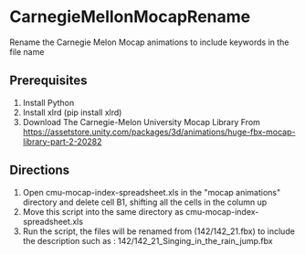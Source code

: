 # CarnegieMellonMocapRename
Rename the Carnegie Melon Mocap animations to include keywords in the file name

## Prerequisites

1. Install Python
2. Install xlrd (pip install xlrd)
3. Download The Carnegie-Melon University Mocap Library From https://assetstore.unity.com/packages/3d/animations/huge-fbx-mocap-library-part-2-20282

## Directions

1. Open cmu-mocap-index-spreadsheet.xls in the "mocap animations" directory and delete cell B1, shifting all the cells in the column up
2. Move this script into the same directory as cmu-mocap-index-spreadsheet.xls
3. Run the script, the files will be renamed from (142/142_21.fbx) to include the description such as : 142/142_21_Singing_in_the_rain_jump.fbx